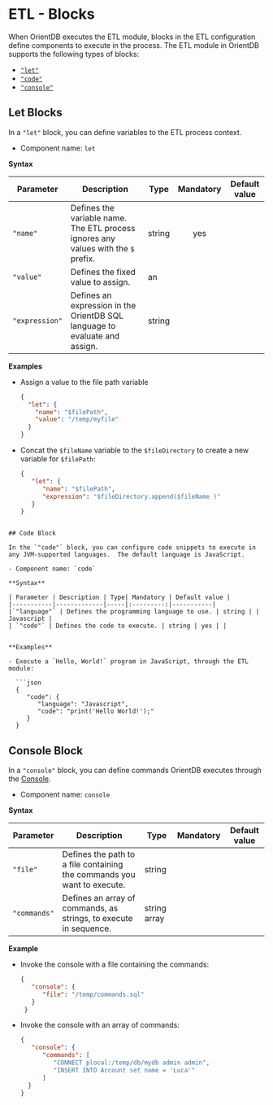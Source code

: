 <!-- proofread 2015-12-11 SAM -->
# ETL - Blocks

When OrientDB executes the ETL module, blocks in the ETL configuration define components to execute in the process. The ETL module in OrientDB supports the following types of blocks:

- [`"let"`](#let-blocks)
- [`"code"`](#code-blocks)
- [`"console"`](#console-blocks)

## Let Blocks

In a `"let"` block, you can define variables to the ETL process context.

- Component name: `let`

**Syntax**

| Parameter | Description | Type | Mandatory | Default value |
|-----------|-------------|------|:-------:|-----------|
| `"name"` | Defines the variable name.  The ETL process ignores any values with the `$` prefix. |string| yes | |
| `"value"` | Defines the fixed value to assign. | an |  | |
| `"expression"` | Defines an expression in the OrientDB SQL language to evaluate and assign. | string | | |

**Examples**

- Assign a value to the file path variable

  ```json
  { 
    "let": { 
      "name": "$filePath",
	  "value": "/temp/myfile"
	} 
  }
  ```

- Concat the `$fileName` variable to the `$fileDirectory` to create a new variable for `$filePath`:

  ```json
  { 
     "let": { 
	    "name": "$filePath",  
		"expression": "$fileDirectory.append($fileName )"
     } 
  }
```

## Code Block

In the `"code"` block, you can configure code snippets to execute in any JVM-supported languages.  The default language is JavaScript.

- Component name: `code`

**Syntax**

| Parameter | Description | Type| Mandatory | Default value |
|-----------|-------------|-----|:---------:|-----------|
|`"language"` | Defines the programming language to use. | string | | Javascript |
| `"code"` | Defines the code to execute. | string | yes | |


**Examples**

- Execute a `Hello, World!` program in JavaScript, through the ETL module:

  ```json
  { 
     "code": { 
	    "language": "Javascript",
        "code": "print('Hello World!');"
     }
  }
  ```

## Console Block

In a `"console"` block, you can define commands OrientDB executes through the [Console](Console-Commands.md).

- Component name: `console`

**Syntax**

| Parameter | Description | Type | Mandatory | Default value |
|-----------|-------------|------|:--------:|-----------|
| `"file"` | Defines the path to a file containing the commands you want to execute.  | string | | |
|`"commands"` | Defines an array of commands, as strings, to execute in sequence. | string array | | |

**Example**

- Invoke the console with a file containing the commands:

  ```json
  { 
     "console": { 
	    "file": "/temp/commands.sql"
	 } 
   }
  ```

- Invoke the console with an array of commands:

  ```json
  { 
     "console": {
        "commands": [
           "CONNECT plocal:/temp/db/mydb admin admin",
           "INSERT INTO Account set name = 'Luca'"
        ]
	}
  }
  ```
